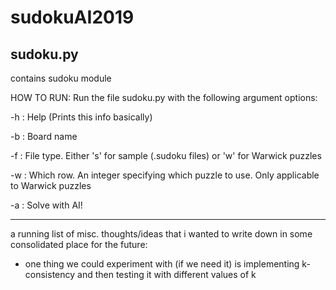 # sudokuAI2019


sudoku.py
--------------------------
contains sudoku module

HOW TO RUN:
Run the file sudoku.py with the following argument options:

-h : Help (Prints this info basically)

-b : Board name

-f : File type. Either 's' for sample (.sudoku files) or 'w' for Warwick puzzles

-w : Which row. An integer specifying which puzzle to use. Only applicable to Warwick puzzles

-a : Solve with AI!

--------------------------

a running list of misc. thoughts/ideas that i wanted to write down in some consolidated place for the future:
- one thing we could experiment with (if we need it) is implementing k-consistency and then testing it with different values of k 
